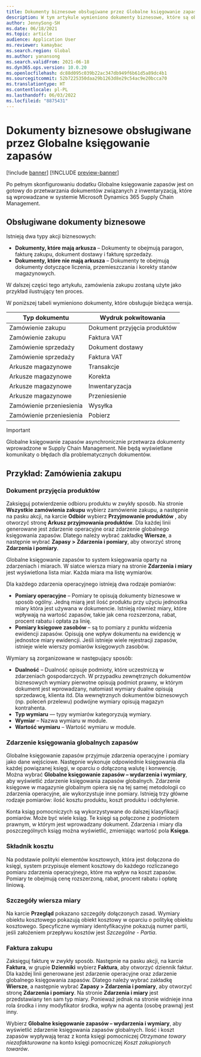 ```yaml
---
title: Dokumenty biznesowe obsługiwane przez Globalne księgowanie zapasów
description: W tym artykule wymieniono dokumenty biznesowe, które są obsługiwane przez program Globalne księgowanie zapasów. Zawiera również szczegółowy przykład dla dokumentów zamówień zakupu.
author: JennySong-SH
ms.date: 06/18/2021
ms.topic: article
audience: Application User
ms.reviewer: kamaybac
ms.search.region: Global
ms.author: yanansong
ms.search.validFrom: 2021-06-18
ms.dyn365.ops.version: 10.0.20
ms.openlocfilehash: dc88d095c039b22ac347db949f6b61d5a89dc4b1
ms.sourcegitcommit: 52b7225350daa29b1263d8e29c54ac9e20bcca70
ms.translationtype: HT
ms.contentlocale: pl-PL
ms.lasthandoff: 06/03/2022
ms.locfileid: "8875431"
---
```

# <a name="business-documents-supported-by-global-inventory-accounting"></a>Dokumenty biznesowe obsługiwane przez Globalne księgowanie zapasów

[!include [banner](../includes/banner.md)]
[!INCLUDE [preview-banner](../includes/preview-banner.md)]
<!--KFM: Preview until 4/30/2022 -->

Po pełnym skonfigurowaniu dodatku Globalne księgowanie zapasów jest on gotowy do przetwarzania dokumentów związanych z inwentaryzacją, które są wprowadzane w systemie Microsoft Dynamics 365 Supply Chain Management.

## <a name="supported-business-documents"></a>Obsługiwane dokumenty biznesowe

Istnieją dwa typy akcji biznesowych:

- **Dokumenty, które mają arkusza** – Dokumenty te obejmują paragon, fakturę zakupu, dokument dostawy i fakturę sprzedaży.
- **Dokumenty, które nie mają arkusza** – Dokumenty te obejmują dokumenty dotyczące liczenia, przemieszczania i korekty stanów magazynowych.

W dalszej części tego artykułu, zamówienia zakupu zostaną użyte jako przykład ilustrujący ten proces.

W poniższej tabeli wymieniono dokumenty, które obsługuje bieżąca wersja.

| Typ dokumentu       | Wydruk pokwitowania        |
|--------------------|-----------------|
| Zamówienie zakupu     | Dokument przyjęcia produktów |
| Zamówienie zakupu     | Faktura VAT         |
| Zamówienie sprzedaży        | Dokument dostawy    |
| Zamówienie sprzedaży        | Faktura VAT         |
| Arkusze magazynowe | Transakcje        |
| Arkusze magazynowe | Korekta      |
| Arkusze magazynowe | Inwentaryzacja        |
| Arkusze magazynowe | Przeniesienie        |
| Zamówienie przeniesienia     | Wysyłka        |
| Zamówienie przeniesienia     | Pobierz         |

> [!IMPORTANT]
> Globalne księgowanie zapasów asynchronicznie przetwarza dokumenty wprowadzone w Supply Chain Management. Nie będą wyświetlane komunikaty o błędach dla problematycznych dokumentów.

## <a name="example-purchase-order"></a>Przykład: Zamówienia zakupu

### <a name="product-receipt"></a>Dokument przyjęcia produktów

Zaksięguj potwierdzenie odbioru produktu w zwykły sposób. Na stronie **Wszystkie zamówienia zakupu** wybierz zamówienie zakupu, a następnie na pasku akcji, na karcie **Odbiór** wybierz **Przyjmowanie produktów** , aby otworzyć stronę **Arkusz przyjmowania produktów**. Dla każdej linii generowane jest zdarzenie operacyjne oraz zdarzenie globalnego księgowania zapasów. Dlatego należy wybrać zakładkę **Wiersze**, a następnie wybrać **Zapasy \> Zdarzenia i pomiary**, aby otworzyć stronę **Zdarzenia i pomiary**.

Globalne księgowanie zapasów to system księgowania oparty na zdarzeniach i miarach. W siatce wiersza miary na stronie **Zdarzenia i miary** jest wyświetlona lista miar. Każda miara ma listę wymiarów.

Dla każdego zdarzenia operacyjnego istnieją dwa rodzaje pomiarów:

- **Pomiary operacyjne** – Pomiary te opisują dokumenty biznesowe w sposób ogólny. Jedną miarą jest ilość produktu przy użyciu jednostka miary która jest używana w dokumencie. Istnieją również miary, które wpływają na wartość zapasów, takie jak cena rozszerzona, rabat, procent rabatu i opłata za linię.
- **Pomiary księgowe zasobów** – są to pomiary z punktu widzenia ewidencji zapasów. Opisują one wpływ dokumentu na ewidencję w jednostce miary ewidencji. Jeśli istnieje wiele rejestracji zapasów, istnieje wiele wierszy pomiarów księgowych zasobów.

Wymiary są zorganizowane w następujący sposób:

- **Dualność** – Dualność opisuje podmioty, które uczestniczą w zdarzeniach gospodarczych. W przypadku zewnętrznych dokumentów biznesowych wymiary pierwotne opisują podmiot prawny, w którym dokument jest wprowadzany, natomiast wymiary dualne opisują sprzedawcę, klienta itd. Dla wewnętrznych dokumentów biznesowych (np. poleceń przelewu) podwójne wymiary opisują magazyn kontrahenta.
- **Typ wymiaru** — typy wymiarów kategoryzują wymiary.
- **Wymiar** – Nazwa wymiaru w module.
- **Wartość wymiaru** – Wartość wymiaru w module.

### <a name="global-inventory-accounting-event"></a>Zdarzenie księgowania globalnych zapasów

Globalne księgowanie zapasów przyjmuje zdarzenia operacyjne i pomiary jako dane wejściowe. Następnie wykonuje odpowiednie księgowania dla każdej powiązanej księgi, w oparciu o dołączoną walutę i konwencję. Można wybrać **Globalne księgowanie zapasów – wydarzenia i wymiary**, aby wyświetlić zdarzenie księgowania zapasów globalnych. Zdarzenie księgowe w magazynie globalnym opiera się na tej samej metodologii co zdarzenia operacyjne, ale wykorzystuje inne pomiary. Istnieją trzy główne rodzaje pomiarów: ilość kosztu produktu, koszt produktu i odchylenie.

Konta ksiąg pomocniczych są wykorzystywane do dalszej klasyfikacji pomiarów. Może być wiele ksiąg. Te księgi są połączone z podmiotem prawnym, w którym jest wprowadzany dokument. Zdarzenia i miary dla poszczególnych ksiąg można wyświetlić, zmieniając wartość pola **Księga**.

### <a name="cost-element"></a>Składnik kosztu

Na podstawie polityki elementów kosztowych, która jest dołączona do księgi, system przypisuje element kosztowy do każdego rozliczanego pomiaru zdarzenia operacyjnego, które ma wpływ na koszt zapasów. Pomiary te obejmują cenę rozszerzoną, rabat, procent rabatu i opłatę liniową.

### <a name="measurement-line-details"></a>Szczegóły wiersza miary

Na karcie **Przegląd** pokazano szczegóły dołączonych zasad. Wymiary obiektu kosztowego pokazują obiekt kosztowy w oparciu o politykę obiektu kosztowego. Specyficzne wymiary identyfikacyjne pokazują numer partii, jeśli założeniem przepływu kosztów jest *Szczególne - Partia*.

### <a name="purchase-invoice"></a>Faktura zakupu

Zaksięguj fakturę w zwykły sposób. Następnie na pasku akcji, na karcie **Faktura**, w grupie **Dzienniki** wybierz **Faktura**, aby otworzyć dziennik faktur. Dla każdej linii generowane jest zdarzenie operacyjne oraz zdarzenie globalnego księgowania zapasów. Dlatego należy wybrać zakładkę **Wiersze**, a następnie wybrać **Zapasy \> Zdarzenia i pomiary**, aby otworzyć stronę **Zdarzenia i pomiary**. Na stronie **Zdarzenia i miary** jest przedstawiany ten sam typ miary. Ponieważ jednak na stronie widnieje inna rola środka i inny modyfikator środka, wpływ na agenta (osobę prawną) jest inny.

Wybierz **Globalne księgowanie zapasów – wydarzenia i wymiary**, aby wyświetlić zdarzenie księgowania zapasów globalnych. Ilość i koszt zapasów wypływają teraz z konta księgi pomocniczej *Otrzymane towary niezafakturowane* na konto księgi pomocniczej *Koszt zakupionych towarów*.
